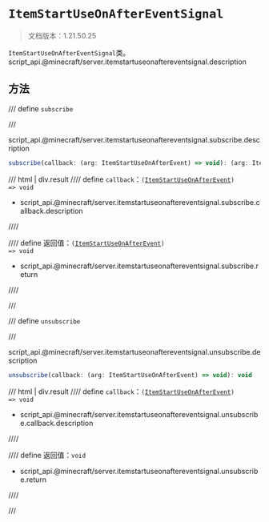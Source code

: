 # `ItemStartUseOnAfterEventSignal`

> 文档版本：1.21.50.25

`ItemStartUseOnAfterEventSignal`类。script_api.@minecraft/server.itemstartuseonaftereventsignal.description

## 方法

/// define
`subscribe`


///

script_api.@minecraft/server.itemstartuseonaftereventsignal.subscribe.description

```js
subscribe(callback: (arg: ItemStartUseOnAfterEvent) => void): (arg: ItemStartUseOnAfterEvent) => void
```

/// html | div.result
//// define
`callback`：<code>(<a href="../itemstartuseonafterevent/">ItemStartUseOnAfterEvent</a>) =&gt; void</code>

- script_api.@minecraft/server.itemstartuseonaftereventsignal.subscribe.callback.description


////

//// define
返回值：<code>(<a href="../itemstartuseonafterevent/">ItemStartUseOnAfterEvent</a>) =&gt; void</code>

- script_api.@minecraft/server.itemstartuseonaftereventsignal.subscribe.return


////

///


/// define
`unsubscribe`


///

script_api.@minecraft/server.itemstartuseonaftereventsignal.unsubscribe.description

```js
unsubscribe(callback: (arg: ItemStartUseOnAfterEvent) => void): void
```

/// html | div.result
//// define
`callback`：<code>(<a href="../itemstartuseonafterevent/">ItemStartUseOnAfterEvent</a>) =&gt; void</code>

- script_api.@minecraft/server.itemstartuseonaftereventsignal.unsubscribe.callback.description


////

//// define
返回值：`void`

- script_api.@minecraft/server.itemstartuseonaftereventsignal.unsubscribe.return


////

///

